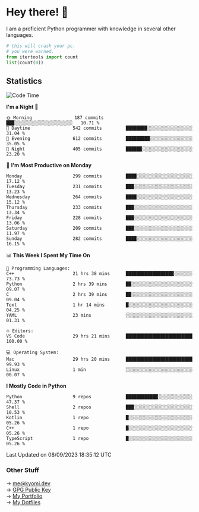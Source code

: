 # Hey there! 👋

I am a proficient Python programmer with knowledge in several other languages.

```py
# this will crash your pc.
# you were warned.
from itertools import count
list(count(0))
```

## Statistics
<!--START_SECTION:waka-->
![Code Time](http://img.shields.io/badge/Code%20Time-379%20hrs%2035%20mins-blue)

**I'm a Night 🦉** 

```text
🌞 Morning                187 commits         ███░░░░░░░░░░░░░░░░░░░░░░   10.71 % 
🌆 Daytime                542 commits         ████████░░░░░░░░░░░░░░░░░   31.04 % 
🌃 Evening                612 commits         █████████░░░░░░░░░░░░░░░░   35.05 % 
🌙 Night                  405 commits         ██████░░░░░░░░░░░░░░░░░░░   23.20 % 
```
📅 **I'm Most Productive on Monday** 

```text
Monday                   299 commits         ████░░░░░░░░░░░░░░░░░░░░░   17.12 % 
Tuesday                  231 commits         ███░░░░░░░░░░░░░░░░░░░░░░   13.23 % 
Wednesday                264 commits         ████░░░░░░░░░░░░░░░░░░░░░   15.12 % 
Thursday                 233 commits         ███░░░░░░░░░░░░░░░░░░░░░░   13.34 % 
Friday                   228 commits         ███░░░░░░░░░░░░░░░░░░░░░░   13.06 % 
Saturday                 209 commits         ███░░░░░░░░░░░░░░░░░░░░░░   11.97 % 
Sunday                   282 commits         ████░░░░░░░░░░░░░░░░░░░░░   16.15 % 
```


📊 **This Week I Spent My Time On** 

```text
💬 Programming Languages: 
C++                      21 hrs 38 mins      ██████████████████░░░░░░░   73.73 % 
Python                   2 hrs 39 mins       ██░░░░░░░░░░░░░░░░░░░░░░░   09.07 % 
C                        2 hrs 39 mins       ██░░░░░░░░░░░░░░░░░░░░░░░   09.04 % 
Text                     1 hr 14 mins        █░░░░░░░░░░░░░░░░░░░░░░░░   04.25 % 
YAML                     23 mins             ░░░░░░░░░░░░░░░░░░░░░░░░░   01.31 % 

🔥 Editors: 
VS Code                  29 hrs 21 mins      █████████████████████████   100.00 % 

💻 Operating System: 
Mac                      29 hrs 20 mins      █████████████████████████   99.93 % 
Linux                    1 min               ░░░░░░░░░░░░░░░░░░░░░░░░░   00.07 % 
```

**I Mostly Code in Python** 

```text
Python                   9 repos             ████████████░░░░░░░░░░░░░   47.37 % 
Shell                    2 repos             ███░░░░░░░░░░░░░░░░░░░░░░   10.53 % 
Kotlin                   1 repo              █░░░░░░░░░░░░░░░░░░░░░░░░   05.26 % 
C++                      1 repo              █░░░░░░░░░░░░░░░░░░░░░░░░   05.26 % 
TypeScript               1 repo              █░░░░░░░░░░░░░░░░░░░░░░░░   05.26 % 
```




 Last Updated on 08/09/2023 18:35:12 UTC
<!--END_SECTION:waka-->

### Other Stuff

→ [me@kyomi.dev](mailto:me@kyomi.dev)\
→ [GPG Public Key](https://github.com/bitterteriyaki.gpg)\
→ [My Portfolio](https://kyomi.dev)\
→ [My Dotfiles](https://github.com/bitterteriyaki/dotfiles)
